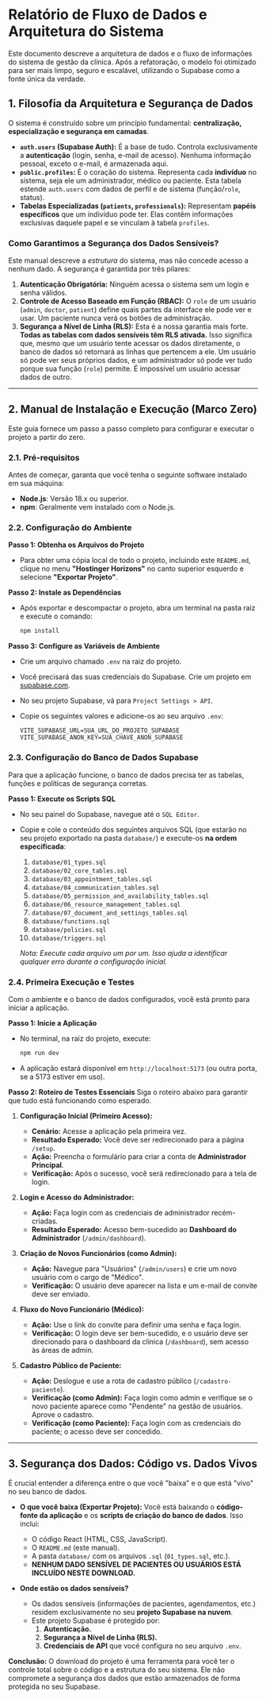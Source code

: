 # Relatório de Fluxo de Dados e Arquitetura do Sistema

Este documento descreve a arquitetura de dados e o fluxo de informações do sistema de gestão da clínica. Após a refatoração, o modelo foi otimizado para ser mais limpo, seguro e escalável, utilizando o Supabase como a fonte única da verdade.

## 1. Filosofia da Arquitetura e Segurança de Dados

O sistema é construído sobre um princípio fundamental: **centralização, especialização e segurança em camadas**.

- **`auth.users` (Supabase Auth):** É a base de tudo. Controla exclusivamente a **autenticação** (login, senha, e-mail de acesso). Nenhuma informação pessoal, exceto o e-mail, é armazenada aqui.
- **`public.profiles`:** É o coração do sistema. Representa cada **indivíduo** no sistema, seja ele um administrador, médico ou paciente. Esta tabela estende `auth.users` com dados de perfil e de sistema (função/`role`, status).
- **Tabelas Especializadas (`patients`, `professionals`):** Representam **papéis específicos** que um indivíduo pode ter. Elas contêm informações exclusivas daquele papel e se vinculam à tabela `profiles`.

### Como Garantimos a Segurança dos Dados Sensíveis?

Este manual descreve a *estrutura* do sistema, mas não concede acesso a nenhum dado. A segurança é garantida por três pilares:

1.  **Autenticação Obrigatória:** Ninguém acessa o sistema sem um login e senha válidos.
2.  **Controle de Acesso Baseado em Função (RBAC):** O `role` de um usuário (`admin`, `doctor`, `patient`) define quais partes da interface ele pode ver e usar. Um paciente nunca verá os botões de administração.
3.  **Segurança a Nível de Linha (RLS):** Esta é a nossa garantia mais forte. **Todas as tabelas com dados sensíveis têm RLS ativada.** Isso significa que, mesmo que um usuário tente acessar os dados diretamente, o banco de dados só retornará as linhas que pertencem a ele. Um usuário só pode ver seus próprios dados, e um administrador só pode ver tudo porque sua função (`role`) permite. É impossível um usuário acessar dados de outro.

---

## 2. Manual de Instalação e Execução (Marco Zero)

Este guia fornece um passo a passo completo para configurar e executar o projeto a partir do zero.

### 2.1. Pré-requisitos

Antes de começar, garanta que você tenha o seguinte software instalado em sua máquina:
- **Node.js**: Versão 18.x ou superior.
- **npm**: Geralmente vem instalado com o Node.js.

### 2.2. Configuração do Ambiente

**Passo 1: Obtenha os Arquivos do Projeto**
- Para obter uma cópia local de todo o projeto, incluindo este `README.md`, clique no menu **"Hostinger Horizons"** no canto superior esquerdo e selecione **"Exportar Projeto"**.

**Passo 2: Instale as Dependências**
- Após exportar e descompactar o projeto, abra um terminal na pasta raiz e execute o comando:
  ```bash
  npm install
  ```

**Passo 3: Configure as Variáveis de Ambiente**
- Crie um arquivo chamado `.env` na raiz do projeto.
- Você precisará das suas credenciais do Supabase. Crie um projeto em [supabase.com](https://supabase.com).
- No seu projeto Supabase, vá para `Project Settings > API`.
- Copie os seguintes valores e adicione-os ao seu arquivo `.env`:

  ```
  VITE_SUPABASE_URL=SUA_URL_DO_PROJETO_SUPABASE
  VITE_SUPABASE_ANON_KEY=SUA_CHAVE_ANON_SUPABASE
  ```

### 2.3. Configuração do Banco de Dados Supabase

Para que a aplicação funcione, o banco de dados precisa ter as tabelas, funções e políticas de segurança corretas.

**Passo 1: Execute os Scripts SQL**
- No seu painel do Supabase, navegue até o `SQL Editor`.
- Copie e cole o conteúdo dos seguintes arquivos SQL (que estarão no seu projeto exportado na pasta `database/`) e execute-os **na ordem especificada**:
  1.  `database/01_types.sql`
  2.  `database/02_core_tables.sql`
  3.  `database/03_appointment_tables.sql`
  4.  `database/04_communication_tables.sql`
  5.  `database/05_permission_and_availability_tables.sql`
  6.  `database/06_resource_management_tables.sql`
  7.  `database/07_document_and_settings_tables.sql`
  8.  `database/functions.sql`
  9.  `database/policies.sql`
  10. `database/triggers.sql`

  *Nota: Execute cada arquivo um por um. Isso ajuda a identificar qualquer erro durante a configuração inicial.*

### 2.4. Primeira Execução e Testes

Com o ambiente e o banco de dados configurados, você está pronto para iniciar a aplicação.

**Passo 1: Inicie a Aplicação**
- No terminal, na raiz do projeto, execute:
  ```bash
  npm run dev
  ```
- A aplicação estará disponível em `http://localhost:5173` (ou outra porta, se a 5173 estiver em uso).

**Passo 2: Roteiro de Testes Essenciais**
Siga o roteiro abaixo para garantir que tudo está funcionando como esperado.

1.  **Configuração Inicial (Primeiro Acesso):**
    *   **Cenário:** Acesse a aplicação pela primeira vez.
    *   **Resultado Esperado:** Você deve ser redirecionado para a página `/setup`.
    *   **Ação:** Preencha o formulário para criar a conta de **Administrador Principal**.
    *   **Verificação:** Após o sucesso, você será redirecionado para a tela de login.

2.  **Login e Acesso do Administrador:**
    *   **Ação:** Faça login com as credenciais de administrador recém-criadas.
    *   **Resultado Esperado:** Acesso bem-sucedido ao **Dashboard do Administrador** (`/admin/dashboard`).

3.  **Criação de Novos Funcionários (como Admin):**
    *   **Ação:** Navegue para "Usuários" (`/admin/users`) e crie um novo usuário com o cargo de "Médico".
    *   **Verificação:** O usuário deve aparecer na lista e um e-mail de convite deve ser enviado.

4.  **Fluxo do Novo Funcionário (Médico):**
    *   **Ação:** Use o link do convite para definir uma senha e faça login.
    *   **Verificação:** O login deve ser bem-sucedido, e o usuário deve ser direcionado para o dashboard da clínica (`/dashboard`), sem acesso às áreas de admin.

5.  **Cadastro Público de Paciente:**
    *   **Ação:** Deslogue e use a rota de cadastro público (`/cadastro-paciente`).
    *   **Verificação (como Admin):** Faça login como admin e verifique se o novo paciente aparece como "Pendente" na gestão de usuários. Aprove o cadastro.
    *   **Verificação (como Paciente):** Faça login com as credenciais do paciente; o acesso deve ser concedido.

---

## 3. Segurança dos Dados: Código vs. Dados Vivos

É crucial entender a diferença entre o que você "baixa" e o que está "vivo" no seu banco de dados.

- **O que você baixa (Exportar Projeto):** Você está baixando o **código-fonte da aplicação** e os **scripts de criação do banco de dados**. Isso inclui:
    - O código React (HTML, CSS, JavaScript).
    - O `README.md` (este manual).
    - A pasta `database/` com os arquivos `.sql` (`01_types.sql`, etc.).
    - **NENHUM DADO SENSÍVEL DE PACIENTES OU USUÁRIOS ESTÁ INCLUÍDO NESTE DOWNLOAD.**

- **Onde estão os dados sensíveis?**
    - Os dados sensíveis (informações de pacientes, agendamentos, etc.) residem exclusivamente no seu **projeto Supabase na nuvem**.
    - Este projeto Supabase é protegido por:
        1.  **Autenticação.**
        2.  **Segurança a Nível de Linha (RLS).**
        3.  **Credenciais de API** que você configura no seu arquivo `.env`.

**Conclusão:** O download do projeto é uma ferramenta para você ter o controle total sobre o código e a estrutura do seu sistema. Ele não compromete a segurança dos dados que estão armazenados de forma protegida no seu Supabase.